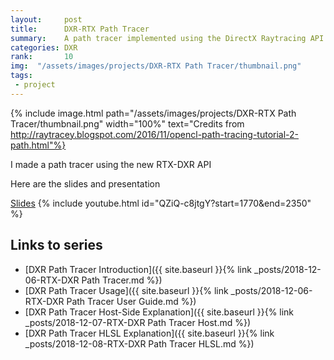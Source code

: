 ```yaml
---
layout:     post
title:      DXR-RTX Path Tracer
summary:    A path tracer implemented using the DirectX Raytracing API
categories: DXR
rank:       10
img:  "/assets/images/projects/DXR-RTX Path Tracer/thumbnail.png"
tags:
 - project
---
```


{% include image.html path="/assets/images/projects/DXR-RTX Path Tracer/thumbnail.png" width="100%" text="Credits from http://raytracey.blogspot.com/2016/11/opencl-path-tracing-tutorial-2-path.html"%}

I made a path tracer using the new RTX-DXR API

Here are the slides and presentation

[Slides](https://github.com/rtx-on/rtx-explore/tree/master/Milestones)
{% include youtube.html id="QZiQ-c8jtgY?start=1770&end=2350" %}

## Links to series
- [DXR Path Tracer Introduction]({{ site.baseurl }}{% link _posts/2018-12-06-RTX-DXR Path Tracer.md %})
- [DXR Path Tracer Usage]({{ site.baseurl }}{% link _posts/2018-12-06-RTX-DXR Path Tracer User Guide.md %})
- [DXR Path Tracer Host-Side Explanation]({{ site.baseurl }}{% link _posts/2018-12-07-RTX-DXR Path Tracer Host.md %})
- [DXR Path Tracer HLSL Explanation]({{ site.baseurl }}{% link _posts/2018-12-08-RTX-DXR Path Tracer HLSL.md %})

